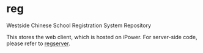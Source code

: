 reg
===

Westside Chinese School Registration System Repository

This stores the web client, which is hosted on iPower.
For server-side code, please refer to [regserver](https://github.com/clssc/regserver).


